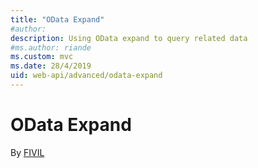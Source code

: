 ```yaml
---
title: "OData Expand"
#author: 
description: Using OData expand to query related data
#ms.author: riande
ms.custom: mvc
ms.date: 28/4/2019
uid: web-api/advanced/odata-expand
---
```


# OData Expand

By [FIVIL](https://twitter.com/F_IVI_L) 

